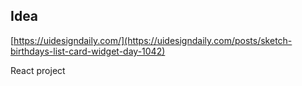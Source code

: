 ## Idea

[https://uidesigndaily.com/](https://uidesigndaily.com/posts/sketch-birthdays-list-card-widget-day-1042)

React project
